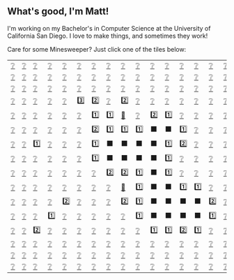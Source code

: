 ## What's good, I'm Matt!

I'm working on my Bachelor's in Computer Science at the University of California San Diego. I love to make things, and sometimes they work!

Care for some Minesweeper? Just click one of the tiles below:

|||||||||||||||||
|-|-|-|-|-|-|-|-|-|-|-|-|-|-|-|-|
[❔](https://github.com/mtfn/mtfn/issues/new?title=game_dig%20[0,0]&body=Replace+game_dig+with+game_flag+if+you+want+to+flag+a+square.+Click+Submit+new+issue+to+make+your+move.)|[❔](https://github.com/mtfn/mtfn/issues/new?title=game_dig%20[1,0]&body=Replace+game_dig+with+game_flag+if+you+want+to+flag+a+square.+Click+Submit+new+issue+to+make+your+move.)|[❔](https://github.com/mtfn/mtfn/issues/new?title=game_dig%20[2,0]&body=Replace+game_dig+with+game_flag+if+you+want+to+flag+a+square.+Click+Submit+new+issue+to+make+your+move.)|[❔](https://github.com/mtfn/mtfn/issues/new?title=game_dig%20[3,0]&body=Replace+game_dig+with+game_flag+if+you+want+to+flag+a+square.+Click+Submit+new+issue+to+make+your+move.)|[❔](https://github.com/mtfn/mtfn/issues/new?title=game_dig%20[4,0]&body=Replace+game_dig+with+game_flag+if+you+want+to+flag+a+square.+Click+Submit+new+issue+to+make+your+move.)|[❔](https://github.com/mtfn/mtfn/issues/new?title=game_dig%20[5,0]&body=Replace+game_dig+with+game_flag+if+you+want+to+flag+a+square.+Click+Submit+new+issue+to+make+your+move.)|[❔](https://github.com/mtfn/mtfn/issues/new?title=game_dig%20[6,0]&body=Replace+game_dig+with+game_flag+if+you+want+to+flag+a+square.+Click+Submit+new+issue+to+make+your+move.)|[❔](https://github.com/mtfn/mtfn/issues/new?title=game_dig%20[7,0]&body=Replace+game_dig+with+game_flag+if+you+want+to+flag+a+square.+Click+Submit+new+issue+to+make+your+move.)|[❔](https://github.com/mtfn/mtfn/issues/new?title=game_dig%20[8,0]&body=Replace+game_dig+with+game_flag+if+you+want+to+flag+a+square.+Click+Submit+new+issue+to+make+your+move.)|[❔](https://github.com/mtfn/mtfn/issues/new?title=game_dig%20[9,0]&body=Replace+game_dig+with+game_flag+if+you+want+to+flag+a+square.+Click+Submit+new+issue+to+make+your+move.)|[❔](https://github.com/mtfn/mtfn/issues/new?title=game_dig%20[10,0]&body=Replace+game_dig+with+game_flag+if+you+want+to+flag+a+square.+Click+Submit+new+issue+to+make+your+move.)|[❔](https://github.com/mtfn/mtfn/issues/new?title=game_dig%20[11,0]&body=Replace+game_dig+with+game_flag+if+you+want+to+flag+a+square.+Click+Submit+new+issue+to+make+your+move.)|[❔](https://github.com/mtfn/mtfn/issues/new?title=game_dig%20[12,0]&body=Replace+game_dig+with+game_flag+if+you+want+to+flag+a+square.+Click+Submit+new+issue+to+make+your+move.)|[❔](https://github.com/mtfn/mtfn/issues/new?title=game_dig%20[13,0]&body=Replace+game_dig+with+game_flag+if+you+want+to+flag+a+square.+Click+Submit+new+issue+to+make+your+move.)|[❔](https://github.com/mtfn/mtfn/issues/new?title=game_dig%20[14,0]&body=Replace+game_dig+with+game_flag+if+you+want+to+flag+a+square.+Click+Submit+new+issue+to+make+your+move.)|[❔](https://github.com/mtfn/mtfn/issues/new?title=game_dig%20[15,0]&body=Replace+game_dig+with+game_flag+if+you+want+to+flag+a+square.+Click+Submit+new+issue+to+make+your+move.)
[❔](https://github.com/mtfn/mtfn/issues/new?title=game_dig%20[0,1]&body=Replace+game_dig+with+game_flag+if+you+want+to+flag+a+square.+Click+Submit+new+issue+to+make+your+move.)|[❔](https://github.com/mtfn/mtfn/issues/new?title=game_dig%20[1,1]&body=Replace+game_dig+with+game_flag+if+you+want+to+flag+a+square.+Click+Submit+new+issue+to+make+your+move.)|[❔](https://github.com/mtfn/mtfn/issues/new?title=game_dig%20[2,1]&body=Replace+game_dig+with+game_flag+if+you+want+to+flag+a+square.+Click+Submit+new+issue+to+make+your+move.)|[❔](https://github.com/mtfn/mtfn/issues/new?title=game_dig%20[3,1]&body=Replace+game_dig+with+game_flag+if+you+want+to+flag+a+square.+Click+Submit+new+issue+to+make+your+move.)|[❔](https://github.com/mtfn/mtfn/issues/new?title=game_dig%20[4,1]&body=Replace+game_dig+with+game_flag+if+you+want+to+flag+a+square.+Click+Submit+new+issue+to+make+your+move.)|[❔](https://github.com/mtfn/mtfn/issues/new?title=game_dig%20[5,1]&body=Replace+game_dig+with+game_flag+if+you+want+to+flag+a+square.+Click+Submit+new+issue+to+make+your+move.)|[❔](https://github.com/mtfn/mtfn/issues/new?title=game_dig%20[6,1]&body=Replace+game_dig+with+game_flag+if+you+want+to+flag+a+square.+Click+Submit+new+issue+to+make+your+move.)|[❔](https://github.com/mtfn/mtfn/issues/new?title=game_dig%20[7,1]&body=Replace+game_dig+with+game_flag+if+you+want+to+flag+a+square.+Click+Submit+new+issue+to+make+your+move.)|[❔](https://github.com/mtfn/mtfn/issues/new?title=game_dig%20[8,1]&body=Replace+game_dig+with+game_flag+if+you+want+to+flag+a+square.+Click+Submit+new+issue+to+make+your+move.)|[❔](https://github.com/mtfn/mtfn/issues/new?title=game_dig%20[9,1]&body=Replace+game_dig+with+game_flag+if+you+want+to+flag+a+square.+Click+Submit+new+issue+to+make+your+move.)|[❔](https://github.com/mtfn/mtfn/issues/new?title=game_dig%20[10,1]&body=Replace+game_dig+with+game_flag+if+you+want+to+flag+a+square.+Click+Submit+new+issue+to+make+your+move.)|[❔](https://github.com/mtfn/mtfn/issues/new?title=game_dig%20[11,1]&body=Replace+game_dig+with+game_flag+if+you+want+to+flag+a+square.+Click+Submit+new+issue+to+make+your+move.)|[❔](https://github.com/mtfn/mtfn/issues/new?title=game_dig%20[12,1]&body=Replace+game_dig+with+game_flag+if+you+want+to+flag+a+square.+Click+Submit+new+issue+to+make+your+move.)|[❔](https://github.com/mtfn/mtfn/issues/new?title=game_dig%20[13,1]&body=Replace+game_dig+with+game_flag+if+you+want+to+flag+a+square.+Click+Submit+new+issue+to+make+your+move.)|[❔](https://github.com/mtfn/mtfn/issues/new?title=game_dig%20[14,1]&body=Replace+game_dig+with+game_flag+if+you+want+to+flag+a+square.+Click+Submit+new+issue+to+make+your+move.)|[❔](https://github.com/mtfn/mtfn/issues/new?title=game_dig%20[15,1]&body=Replace+game_dig+with+game_flag+if+you+want+to+flag+a+square.+Click+Submit+new+issue+to+make+your+move.)
[❔](https://github.com/mtfn/mtfn/issues/new?title=game_dig%20[0,2]&body=Replace+game_dig+with+game_flag+if+you+want+to+flag+a+square.+Click+Submit+new+issue+to+make+your+move.)|[❔](https://github.com/mtfn/mtfn/issues/new?title=game_dig%20[1,2]&body=Replace+game_dig+with+game_flag+if+you+want+to+flag+a+square.+Click+Submit+new+issue+to+make+your+move.)|[❔](https://github.com/mtfn/mtfn/issues/new?title=game_dig%20[2,2]&body=Replace+game_dig+with+game_flag+if+you+want+to+flag+a+square.+Click+Submit+new+issue+to+make+your+move.)|[❔](https://github.com/mtfn/mtfn/issues/new?title=game_dig%20[3,2]&body=Replace+game_dig+with+game_flag+if+you+want+to+flag+a+square.+Click+Submit+new+issue+to+make+your+move.)|[❔](https://github.com/mtfn/mtfn/issues/new?title=game_dig%20[4,2]&body=Replace+game_dig+with+game_flag+if+you+want+to+flag+a+square.+Click+Submit+new+issue+to+make+your+move.)|[❔](https://github.com/mtfn/mtfn/issues/new?title=game_dig%20[5,2]&body=Replace+game_dig+with+game_flag+if+you+want+to+flag+a+square.+Click+Submit+new+issue+to+make+your+move.)|[❔](https://github.com/mtfn/mtfn/issues/new?title=game_dig%20[6,2]&body=Replace+game_dig+with+game_flag+if+you+want+to+flag+a+square.+Click+Submit+new+issue+to+make+your+move.)|[❔](https://github.com/mtfn/mtfn/issues/new?title=game_dig%20[7,2]&body=Replace+game_dig+with+game_flag+if+you+want+to+flag+a+square.+Click+Submit+new+issue+to+make+your+move.)|[❔](https://github.com/mtfn/mtfn/issues/new?title=game_dig%20[8,2]&body=Replace+game_dig+with+game_flag+if+you+want+to+flag+a+square.+Click+Submit+new+issue+to+make+your+move.)|[❔](https://github.com/mtfn/mtfn/issues/new?title=game_dig%20[9,2]&body=Replace+game_dig+with+game_flag+if+you+want+to+flag+a+square.+Click+Submit+new+issue+to+make+your+move.)|[❔](https://github.com/mtfn/mtfn/issues/new?title=game_dig%20[10,2]&body=Replace+game_dig+with+game_flag+if+you+want+to+flag+a+square.+Click+Submit+new+issue+to+make+your+move.)|[❔](https://github.com/mtfn/mtfn/issues/new?title=game_dig%20[11,2]&body=Replace+game_dig+with+game_flag+if+you+want+to+flag+a+square.+Click+Submit+new+issue+to+make+your+move.)|[❔](https://github.com/mtfn/mtfn/issues/new?title=game_dig%20[12,2]&body=Replace+game_dig+with+game_flag+if+you+want+to+flag+a+square.+Click+Submit+new+issue+to+make+your+move.)|[❔](https://github.com/mtfn/mtfn/issues/new?title=game_dig%20[13,2]&body=Replace+game_dig+with+game_flag+if+you+want+to+flag+a+square.+Click+Submit+new+issue+to+make+your+move.)|[❔](https://github.com/mtfn/mtfn/issues/new?title=game_dig%20[14,2]&body=Replace+game_dig+with+game_flag+if+you+want+to+flag+a+square.+Click+Submit+new+issue+to+make+your+move.)|[❔](https://github.com/mtfn/mtfn/issues/new?title=game_dig%20[15,2]&body=Replace+game_dig+with+game_flag+if+you+want+to+flag+a+square.+Click+Submit+new+issue+to+make+your+move.)
[❔](https://github.com/mtfn/mtfn/issues/new?title=game_dig%20[0,3]&body=Replace+game_dig+with+game_flag+if+you+want+to+flag+a+square.+Click+Submit+new+issue+to+make+your+move.)|[❔](https://github.com/mtfn/mtfn/issues/new?title=game_dig%20[1,3]&body=Replace+game_dig+with+game_flag+if+you+want+to+flag+a+square.+Click+Submit+new+issue+to+make+your+move.)|[❔](https://github.com/mtfn/mtfn/issues/new?title=game_dig%20[2,3]&body=Replace+game_dig+with+game_flag+if+you+want+to+flag+a+square.+Click+Submit+new+issue+to+make+your+move.)|[❔](https://github.com/mtfn/mtfn/issues/new?title=game_dig%20[3,3]&body=Replace+game_dig+with+game_flag+if+you+want+to+flag+a+square.+Click+Submit+new+issue+to+make+your+move.)|[❔](https://github.com/mtfn/mtfn/issues/new?title=game_dig%20[4,3]&body=Replace+game_dig+with+game_flag+if+you+want+to+flag+a+square.+Click+Submit+new+issue+to+make+your+move.)|3️⃣|2️⃣|[❔](https://github.com/mtfn/mtfn/issues/new?title=game_dig%20[7,3]&body=Replace+game_dig+with+game_flag+if+you+want+to+flag+a+square.+Click+Submit+new+issue+to+make+your+move.)|2️⃣|[❔](https://github.com/mtfn/mtfn/issues/new?title=game_dig%20[9,3]&body=Replace+game_dig+with+game_flag+if+you+want+to+flag+a+square.+Click+Submit+new+issue+to+make+your+move.)|[❔](https://github.com/mtfn/mtfn/issues/new?title=game_dig%20[10,3]&body=Replace+game_dig+with+game_flag+if+you+want+to+flag+a+square.+Click+Submit+new+issue+to+make+your+move.)|[❔](https://github.com/mtfn/mtfn/issues/new?title=game_dig%20[11,3]&body=Replace+game_dig+with+game_flag+if+you+want+to+flag+a+square.+Click+Submit+new+issue+to+make+your+move.)|[❔](https://github.com/mtfn/mtfn/issues/new?title=game_dig%20[12,3]&body=Replace+game_dig+with+game_flag+if+you+want+to+flag+a+square.+Click+Submit+new+issue+to+make+your+move.)|[❔](https://github.com/mtfn/mtfn/issues/new?title=game_dig%20[13,3]&body=Replace+game_dig+with+game_flag+if+you+want+to+flag+a+square.+Click+Submit+new+issue+to+make+your+move.)|[❔](https://github.com/mtfn/mtfn/issues/new?title=game_dig%20[14,3]&body=Replace+game_dig+with+game_flag+if+you+want+to+flag+a+square.+Click+Submit+new+issue+to+make+your+move.)|[❔](https://github.com/mtfn/mtfn/issues/new?title=game_dig%20[15,3]&body=Replace+game_dig+with+game_flag+if+you+want+to+flag+a+square.+Click+Submit+new+issue+to+make+your+move.)
[❔](https://github.com/mtfn/mtfn/issues/new?title=game_dig%20[0,4]&body=Replace+game_dig+with+game_flag+if+you+want+to+flag+a+square.+Click+Submit+new+issue+to+make+your+move.)|[❔](https://github.com/mtfn/mtfn/issues/new?title=game_dig%20[1,4]&body=Replace+game_dig+with+game_flag+if+you+want+to+flag+a+square.+Click+Submit+new+issue+to+make+your+move.)|[❔](https://github.com/mtfn/mtfn/issues/new?title=game_dig%20[2,4]&body=Replace+game_dig+with+game_flag+if+you+want+to+flag+a+square.+Click+Submit+new+issue+to+make+your+move.)|[❔](https://github.com/mtfn/mtfn/issues/new?title=game_dig%20[3,4]&body=Replace+game_dig+with+game_flag+if+you+want+to+flag+a+square.+Click+Submit+new+issue+to+make+your+move.)|[❔](https://github.com/mtfn/mtfn/issues/new?title=game_dig%20[4,4]&body=Replace+game_dig+with+game_flag+if+you+want+to+flag+a+square.+Click+Submit+new+issue+to+make+your+move.)|[❔](https://github.com/mtfn/mtfn/issues/new?title=game_dig%20[5,4]&body=Replace+game_dig+with+game_flag+if+you+want+to+flag+a+square.+Click+Submit+new+issue+to+make+your+move.)|1️⃣|1️⃣|[🚩](https://github.com/mtfn/mtfn/issues/new?title=game_flag%20[8,4]&body=Replace+game_dig+with+game_flag+if+you+want+to+flag+a+square.+Click+Submit+new+issue+to+make+your+move.)|[❔](https://github.com/mtfn/mtfn/issues/new?title=game_dig%20[9,4]&body=Replace+game_dig+with+game_flag+if+you+want+to+flag+a+square.+Click+Submit+new+issue+to+make+your+move.)|2️⃣|1️⃣|[❔](https://github.com/mtfn/mtfn/issues/new?title=game_dig%20[12,4]&body=Replace+game_dig+with+game_flag+if+you+want+to+flag+a+square.+Click+Submit+new+issue+to+make+your+move.)|[❔](https://github.com/mtfn/mtfn/issues/new?title=game_dig%20[13,4]&body=Replace+game_dig+with+game_flag+if+you+want+to+flag+a+square.+Click+Submit+new+issue+to+make+your+move.)|[❔](https://github.com/mtfn/mtfn/issues/new?title=game_dig%20[14,4]&body=Replace+game_dig+with+game_flag+if+you+want+to+flag+a+square.+Click+Submit+new+issue+to+make+your+move.)|[❔](https://github.com/mtfn/mtfn/issues/new?title=game_dig%20[15,4]&body=Replace+game_dig+with+game_flag+if+you+want+to+flag+a+square.+Click+Submit+new+issue+to+make+your+move.)
[❔](https://github.com/mtfn/mtfn/issues/new?title=game_dig%20[0,5]&body=Replace+game_dig+with+game_flag+if+you+want+to+flag+a+square.+Click+Submit+new+issue+to+make+your+move.)|[❔](https://github.com/mtfn/mtfn/issues/new?title=game_dig%20[1,5]&body=Replace+game_dig+with+game_flag+if+you+want+to+flag+a+square.+Click+Submit+new+issue+to+make+your+move.)|[❔](https://github.com/mtfn/mtfn/issues/new?title=game_dig%20[2,5]&body=Replace+game_dig+with+game_flag+if+you+want+to+flag+a+square.+Click+Submit+new+issue+to+make+your+move.)|[❔](https://github.com/mtfn/mtfn/issues/new?title=game_dig%20[3,5]&body=Replace+game_dig+with+game_flag+if+you+want+to+flag+a+square.+Click+Submit+new+issue+to+make+your+move.)|[❔](https://github.com/mtfn/mtfn/issues/new?title=game_dig%20[4,5]&body=Replace+game_dig+with+game_flag+if+you+want+to+flag+a+square.+Click+Submit+new+issue+to+make+your+move.)|[❔](https://github.com/mtfn/mtfn/issues/new?title=game_dig%20[5,5]&body=Replace+game_dig+with+game_flag+if+you+want+to+flag+a+square.+Click+Submit+new+issue+to+make+your+move.)|2️⃣|1️⃣|1️⃣|1️⃣|⬛|⬛|1️⃣|[❔](https://github.com/mtfn/mtfn/issues/new?title=game_dig%20[13,5]&body=Replace+game_dig+with+game_flag+if+you+want+to+flag+a+square.+Click+Submit+new+issue+to+make+your+move.)|[❔](https://github.com/mtfn/mtfn/issues/new?title=game_dig%20[14,5]&body=Replace+game_dig+with+game_flag+if+you+want+to+flag+a+square.+Click+Submit+new+issue+to+make+your+move.)|[❔](https://github.com/mtfn/mtfn/issues/new?title=game_dig%20[15,5]&body=Replace+game_dig+with+game_flag+if+you+want+to+flag+a+square.+Click+Submit+new+issue+to+make+your+move.)
[❔](https://github.com/mtfn/mtfn/issues/new?title=game_dig%20[0,6]&body=Replace+game_dig+with+game_flag+if+you+want+to+flag+a+square.+Click+Submit+new+issue+to+make+your+move.)|[❔](https://github.com/mtfn/mtfn/issues/new?title=game_dig%20[1,6]&body=Replace+game_dig+with+game_flag+if+you+want+to+flag+a+square.+Click+Submit+new+issue+to+make+your+move.)|1️⃣|[❔](https://github.com/mtfn/mtfn/issues/new?title=game_dig%20[3,6]&body=Replace+game_dig+with+game_flag+if+you+want+to+flag+a+square.+Click+Submit+new+issue+to+make+your+move.)|[❔](https://github.com/mtfn/mtfn/issues/new?title=game_dig%20[4,6]&body=Replace+game_dig+with+game_flag+if+you+want+to+flag+a+square.+Click+Submit+new+issue+to+make+your+move.)|[❔](https://github.com/mtfn/mtfn/issues/new?title=game_dig%20[5,6]&body=Replace+game_dig+with+game_flag+if+you+want+to+flag+a+square.+Click+Submit+new+issue+to+make+your+move.)|1️⃣|⬛|⬛|⬛|⬛|1️⃣|2️⃣|[❔](https://github.com/mtfn/mtfn/issues/new?title=game_dig%20[13,6]&body=Replace+game_dig+with+game_flag+if+you+want+to+flag+a+square.+Click+Submit+new+issue+to+make+your+move.)|[❔](https://github.com/mtfn/mtfn/issues/new?title=game_dig%20[14,6]&body=Replace+game_dig+with+game_flag+if+you+want+to+flag+a+square.+Click+Submit+new+issue+to+make+your+move.)|[❔](https://github.com/mtfn/mtfn/issues/new?title=game_dig%20[15,6]&body=Replace+game_dig+with+game_flag+if+you+want+to+flag+a+square.+Click+Submit+new+issue+to+make+your+move.)
[❔](https://github.com/mtfn/mtfn/issues/new?title=game_dig%20[0,7]&body=Replace+game_dig+with+game_flag+if+you+want+to+flag+a+square.+Click+Submit+new+issue+to+make+your+move.)|[❔](https://github.com/mtfn/mtfn/issues/new?title=game_dig%20[1,7]&body=Replace+game_dig+with+game_flag+if+you+want+to+flag+a+square.+Click+Submit+new+issue+to+make+your+move.)|[❔](https://github.com/mtfn/mtfn/issues/new?title=game_dig%20[2,7]&body=Replace+game_dig+with+game_flag+if+you+want+to+flag+a+square.+Click+Submit+new+issue+to+make+your+move.)|[❔](https://github.com/mtfn/mtfn/issues/new?title=game_dig%20[3,7]&body=Replace+game_dig+with+game_flag+if+you+want+to+flag+a+square.+Click+Submit+new+issue+to+make+your+move.)|[❔](https://github.com/mtfn/mtfn/issues/new?title=game_dig%20[4,7]&body=Replace+game_dig+with+game_flag+if+you+want+to+flag+a+square.+Click+Submit+new+issue+to+make+your+move.)|[❔](https://github.com/mtfn/mtfn/issues/new?title=game_dig%20[5,7]&body=Replace+game_dig+with+game_flag+if+you+want+to+flag+a+square.+Click+Submit+new+issue+to+make+your+move.)|1️⃣|⬛|⬛|⬛|⬛|1️⃣|[❔](https://github.com/mtfn/mtfn/issues/new?title=game_dig%20[12,7]&body=Replace+game_dig+with+game_flag+if+you+want+to+flag+a+square.+Click+Submit+new+issue+to+make+your+move.)|[❔](https://github.com/mtfn/mtfn/issues/new?title=game_dig%20[13,7]&body=Replace+game_dig+with+game_flag+if+you+want+to+flag+a+square.+Click+Submit+new+issue+to+make+your+move.)|[❔](https://github.com/mtfn/mtfn/issues/new?title=game_dig%20[14,7]&body=Replace+game_dig+with+game_flag+if+you+want+to+flag+a+square.+Click+Submit+new+issue+to+make+your+move.)|[❔](https://github.com/mtfn/mtfn/issues/new?title=game_dig%20[15,7]&body=Replace+game_dig+with+game_flag+if+you+want+to+flag+a+square.+Click+Submit+new+issue+to+make+your+move.)
[❔](https://github.com/mtfn/mtfn/issues/new?title=game_dig%20[0,8]&body=Replace+game_dig+with+game_flag+if+you+want+to+flag+a+square.+Click+Submit+new+issue+to+make+your+move.)|[❔](https://github.com/mtfn/mtfn/issues/new?title=game_dig%20[1,8]&body=Replace+game_dig+with+game_flag+if+you+want+to+flag+a+square.+Click+Submit+new+issue+to+make+your+move.)|[❔](https://github.com/mtfn/mtfn/issues/new?title=game_dig%20[2,8]&body=Replace+game_dig+with+game_flag+if+you+want+to+flag+a+square.+Click+Submit+new+issue+to+make+your+move.)|[❔](https://github.com/mtfn/mtfn/issues/new?title=game_dig%20[3,8]&body=Replace+game_dig+with+game_flag+if+you+want+to+flag+a+square.+Click+Submit+new+issue+to+make+your+move.)|[❔](https://github.com/mtfn/mtfn/issues/new?title=game_dig%20[4,8]&body=Replace+game_dig+with+game_flag+if+you+want+to+flag+a+square.+Click+Submit+new+issue+to+make+your+move.)|[❔](https://github.com/mtfn/mtfn/issues/new?title=game_dig%20[5,8]&body=Replace+game_dig+with+game_flag+if+you+want+to+flag+a+square.+Click+Submit+new+issue+to+make+your+move.)|[❔](https://github.com/mtfn/mtfn/issues/new?title=game_dig%20[6,8]&body=Replace+game_dig+with+game_flag+if+you+want+to+flag+a+square.+Click+Submit+new+issue+to+make+your+move.)|2️⃣|2️⃣|1️⃣|⬛|1️⃣|[❔](https://github.com/mtfn/mtfn/issues/new?title=game_dig%20[12,8]&body=Replace+game_dig+with+game_flag+if+you+want+to+flag+a+square.+Click+Submit+new+issue+to+make+your+move.)|[❔](https://github.com/mtfn/mtfn/issues/new?title=game_dig%20[13,8]&body=Replace+game_dig+with+game_flag+if+you+want+to+flag+a+square.+Click+Submit+new+issue+to+make+your+move.)|[❔](https://github.com/mtfn/mtfn/issues/new?title=game_dig%20[14,8]&body=Replace+game_dig+with+game_flag+if+you+want+to+flag+a+square.+Click+Submit+new+issue+to+make+your+move.)|[❔](https://github.com/mtfn/mtfn/issues/new?title=game_dig%20[15,8]&body=Replace+game_dig+with+game_flag+if+you+want+to+flag+a+square.+Click+Submit+new+issue+to+make+your+move.)
[❔](https://github.com/mtfn/mtfn/issues/new?title=game_dig%20[0,9]&body=Replace+game_dig+with+game_flag+if+you+want+to+flag+a+square.+Click+Submit+new+issue+to+make+your+move.)|[❔](https://github.com/mtfn/mtfn/issues/new?title=game_dig%20[1,9]&body=Replace+game_dig+with+game_flag+if+you+want+to+flag+a+square.+Click+Submit+new+issue+to+make+your+move.)|[❔](https://github.com/mtfn/mtfn/issues/new?title=game_dig%20[2,9]&body=Replace+game_dig+with+game_flag+if+you+want+to+flag+a+square.+Click+Submit+new+issue+to+make+your+move.)|[❔](https://github.com/mtfn/mtfn/issues/new?title=game_dig%20[3,9]&body=Replace+game_dig+with+game_flag+if+you+want+to+flag+a+square.+Click+Submit+new+issue+to+make+your+move.)|[❔](https://github.com/mtfn/mtfn/issues/new?title=game_dig%20[4,9]&body=Replace+game_dig+with+game_flag+if+you+want+to+flag+a+square.+Click+Submit+new+issue+to+make+your+move.)|[❔](https://github.com/mtfn/mtfn/issues/new?title=game_dig%20[5,9]&body=Replace+game_dig+with+game_flag+if+you+want+to+flag+a+square.+Click+Submit+new+issue+to+make+your+move.)|[❔](https://github.com/mtfn/mtfn/issues/new?title=game_dig%20[6,9]&body=Replace+game_dig+with+game_flag+if+you+want+to+flag+a+square.+Click+Submit+new+issue+to+make+your+move.)|[❔](https://github.com/mtfn/mtfn/issues/new?title=game_dig%20[7,9]&body=Replace+game_dig+with+game_flag+if+you+want+to+flag+a+square.+Click+Submit+new+issue+to+make+your+move.)|[🚩](https://github.com/mtfn/mtfn/issues/new?title=game_flag%20[8,9]&body=Replace+game_dig+with+game_flag+if+you+want+to+flag+a+square.+Click+Submit+new+issue+to+make+your+move.)|1️⃣|⬛|⬛|1️⃣|1️⃣|[❔](https://github.com/mtfn/mtfn/issues/new?title=game_dig%20[14,9]&body=Replace+game_dig+with+game_flag+if+you+want+to+flag+a+square.+Click+Submit+new+issue+to+make+your+move.)|[❔](https://github.com/mtfn/mtfn/issues/new?title=game_dig%20[15,9]&body=Replace+game_dig+with+game_flag+if+you+want+to+flag+a+square.+Click+Submit+new+issue+to+make+your+move.)
[❔](https://github.com/mtfn/mtfn/issues/new?title=game_dig%20[0,10]&body=Replace+game_dig+with+game_flag+if+you+want+to+flag+a+square.+Click+Submit+new+issue+to+make+your+move.)|[❔](https://github.com/mtfn/mtfn/issues/new?title=game_dig%20[1,10]&body=Replace+game_dig+with+game_flag+if+you+want+to+flag+a+square.+Click+Submit+new+issue+to+make+your+move.)|[❔](https://github.com/mtfn/mtfn/issues/new?title=game_dig%20[2,10]&body=Replace+game_dig+with+game_flag+if+you+want+to+flag+a+square.+Click+Submit+new+issue+to+make+your+move.)|[❔](https://github.com/mtfn/mtfn/issues/new?title=game_dig%20[3,10]&body=Replace+game_dig+with+game_flag+if+you+want+to+flag+a+square.+Click+Submit+new+issue+to+make+your+move.)|2️⃣|[❔](https://github.com/mtfn/mtfn/issues/new?title=game_dig%20[5,10]&body=Replace+game_dig+with+game_flag+if+you+want+to+flag+a+square.+Click+Submit+new+issue+to+make+your+move.)|[❔](https://github.com/mtfn/mtfn/issues/new?title=game_dig%20[6,10]&body=Replace+game_dig+with+game_flag+if+you+want+to+flag+a+square.+Click+Submit+new+issue+to+make+your+move.)|[❔](https://github.com/mtfn/mtfn/issues/new?title=game_dig%20[7,10]&body=Replace+game_dig+with+game_flag+if+you+want+to+flag+a+square.+Click+Submit+new+issue+to+make+your+move.)|2️⃣|1️⃣|⬛|⬛|⬛|⬛|2️⃣|[❔](https://github.com/mtfn/mtfn/issues/new?title=game_dig%20[15,10]&body=Replace+game_dig+with+game_flag+if+you+want+to+flag+a+square.+Click+Submit+new+issue+to+make+your+move.)
[❔](https://github.com/mtfn/mtfn/issues/new?title=game_dig%20[0,11]&body=Replace+game_dig+with+game_flag+if+you+want+to+flag+a+square.+Click+Submit+new+issue+to+make+your+move.)|[❔](https://github.com/mtfn/mtfn/issues/new?title=game_dig%20[1,11]&body=Replace+game_dig+with+game_flag+if+you+want+to+flag+a+square.+Click+Submit+new+issue+to+make+your+move.)|[❔](https://github.com/mtfn/mtfn/issues/new?title=game_dig%20[2,11]&body=Replace+game_dig+with+game_flag+if+you+want+to+flag+a+square.+Click+Submit+new+issue+to+make+your+move.)|1️⃣|[❔](https://github.com/mtfn/mtfn/issues/new?title=game_dig%20[4,11]&body=Replace+game_dig+with+game_flag+if+you+want+to+flag+a+square.+Click+Submit+new+issue+to+make+your+move.)|[❔](https://github.com/mtfn/mtfn/issues/new?title=game_dig%20[5,11]&body=Replace+game_dig+with+game_flag+if+you+want+to+flag+a+square.+Click+Submit+new+issue+to+make+your+move.)|[❔](https://github.com/mtfn/mtfn/issues/new?title=game_dig%20[6,11]&body=Replace+game_dig+with+game_flag+if+you+want+to+flag+a+square.+Click+Submit+new+issue+to+make+your+move.)|[❔](https://github.com/mtfn/mtfn/issues/new?title=game_dig%20[7,11]&body=Replace+game_dig+with+game_flag+if+you+want+to+flag+a+square.+Click+Submit+new+issue+to+make+your+move.)|[❔](https://github.com/mtfn/mtfn/issues/new?title=game_dig%20[8,11]&body=Replace+game_dig+with+game_flag+if+you+want+to+flag+a+square.+Click+Submit+new+issue+to+make+your+move.)|1️⃣|⬛|⬛|⬛|⬛|1️⃣|[❔](https://github.com/mtfn/mtfn/issues/new?title=game_dig%20[15,11]&body=Replace+game_dig+with+game_flag+if+you+want+to+flag+a+square.+Click+Submit+new+issue+to+make+your+move.)
[❔](https://github.com/mtfn/mtfn/issues/new?title=game_dig%20[0,12]&body=Replace+game_dig+with+game_flag+if+you+want+to+flag+a+square.+Click+Submit+new+issue+to+make+your+move.)|[❔](https://github.com/mtfn/mtfn/issues/new?title=game_dig%20[1,12]&body=Replace+game_dig+with+game_flag+if+you+want+to+flag+a+square.+Click+Submit+new+issue+to+make+your+move.)|2️⃣|[❔](https://github.com/mtfn/mtfn/issues/new?title=game_dig%20[3,12]&body=Replace+game_dig+with+game_flag+if+you+want+to+flag+a+square.+Click+Submit+new+issue+to+make+your+move.)|[❔](https://github.com/mtfn/mtfn/issues/new?title=game_dig%20[4,12]&body=Replace+game_dig+with+game_flag+if+you+want+to+flag+a+square.+Click+Submit+new+issue+to+make+your+move.)|[❔](https://github.com/mtfn/mtfn/issues/new?title=game_dig%20[5,12]&body=Replace+game_dig+with+game_flag+if+you+want+to+flag+a+square.+Click+Submit+new+issue+to+make+your+move.)|[❔](https://github.com/mtfn/mtfn/issues/new?title=game_dig%20[6,12]&body=Replace+game_dig+with+game_flag+if+you+want+to+flag+a+square.+Click+Submit+new+issue+to+make+your+move.)|[❔](https://github.com/mtfn/mtfn/issues/new?title=game_dig%20[7,12]&body=Replace+game_dig+with+game_flag+if+you+want+to+flag+a+square.+Click+Submit+new+issue+to+make+your+move.)|[❔](https://github.com/mtfn/mtfn/issues/new?title=game_dig%20[8,12]&body=Replace+game_dig+with+game_flag+if+you+want+to+flag+a+square.+Click+Submit+new+issue+to+make+your+move.)|[❔](https://github.com/mtfn/mtfn/issues/new?title=game_dig%20[9,12]&body=Replace+game_dig+with+game_flag+if+you+want+to+flag+a+square.+Click+Submit+new+issue+to+make+your+move.)|1️⃣|1️⃣|2️⃣|1️⃣|[❔](https://github.com/mtfn/mtfn/issues/new?title=game_dig%20[14,12]&body=Replace+game_dig+with+game_flag+if+you+want+to+flag+a+square.+Click+Submit+new+issue+to+make+your+move.)|[❔](https://github.com/mtfn/mtfn/issues/new?title=game_dig%20[15,12]&body=Replace+game_dig+with+game_flag+if+you+want+to+flag+a+square.+Click+Submit+new+issue+to+make+your+move.)
[❔](https://github.com/mtfn/mtfn/issues/new?title=game_dig%20[0,13]&body=Replace+game_dig+with+game_flag+if+you+want+to+flag+a+square.+Click+Submit+new+issue+to+make+your+move.)|[❔](https://github.com/mtfn/mtfn/issues/new?title=game_dig%20[1,13]&body=Replace+game_dig+with+game_flag+if+you+want+to+flag+a+square.+Click+Submit+new+issue+to+make+your+move.)|[❔](https://github.com/mtfn/mtfn/issues/new?title=game_dig%20[2,13]&body=Replace+game_dig+with+game_flag+if+you+want+to+flag+a+square.+Click+Submit+new+issue+to+make+your+move.)|[❔](https://github.com/mtfn/mtfn/issues/new?title=game_dig%20[3,13]&body=Replace+game_dig+with+game_flag+if+you+want+to+flag+a+square.+Click+Submit+new+issue+to+make+your+move.)|[❔](https://github.com/mtfn/mtfn/issues/new?title=game_dig%20[4,13]&body=Replace+game_dig+with+game_flag+if+you+want+to+flag+a+square.+Click+Submit+new+issue+to+make+your+move.)|[❔](https://github.com/mtfn/mtfn/issues/new?title=game_dig%20[5,13]&body=Replace+game_dig+with+game_flag+if+you+want+to+flag+a+square.+Click+Submit+new+issue+to+make+your+move.)|[❔](https://github.com/mtfn/mtfn/issues/new?title=game_dig%20[6,13]&body=Replace+game_dig+with+game_flag+if+you+want+to+flag+a+square.+Click+Submit+new+issue+to+make+your+move.)|[❔](https://github.com/mtfn/mtfn/issues/new?title=game_dig%20[7,13]&body=Replace+game_dig+with+game_flag+if+you+want+to+flag+a+square.+Click+Submit+new+issue+to+make+your+move.)|[❔](https://github.com/mtfn/mtfn/issues/new?title=game_dig%20[8,13]&body=Replace+game_dig+with+game_flag+if+you+want+to+flag+a+square.+Click+Submit+new+issue+to+make+your+move.)|[❔](https://github.com/mtfn/mtfn/issues/new?title=game_dig%20[9,13]&body=Replace+game_dig+with+game_flag+if+you+want+to+flag+a+square.+Click+Submit+new+issue+to+make+your+move.)|[❔](https://github.com/mtfn/mtfn/issues/new?title=game_dig%20[10,13]&body=Replace+game_dig+with+game_flag+if+you+want+to+flag+a+square.+Click+Submit+new+issue+to+make+your+move.)|[❔](https://github.com/mtfn/mtfn/issues/new?title=game_dig%20[11,13]&body=Replace+game_dig+with+game_flag+if+you+want+to+flag+a+square.+Click+Submit+new+issue+to+make+your+move.)|[❔](https://github.com/mtfn/mtfn/issues/new?title=game_dig%20[12,13]&body=Replace+game_dig+with+game_flag+if+you+want+to+flag+a+square.+Click+Submit+new+issue+to+make+your+move.)|[❔](https://github.com/mtfn/mtfn/issues/new?title=game_dig%20[13,13]&body=Replace+game_dig+with+game_flag+if+you+want+to+flag+a+square.+Click+Submit+new+issue+to+make+your+move.)|[❔](https://github.com/mtfn/mtfn/issues/new?title=game_dig%20[14,13]&body=Replace+game_dig+with+game_flag+if+you+want+to+flag+a+square.+Click+Submit+new+issue+to+make+your+move.)|[❔](https://github.com/mtfn/mtfn/issues/new?title=game_dig%20[15,13]&body=Replace+game_dig+with+game_flag+if+you+want+to+flag+a+square.+Click+Submit+new+issue+to+make+your+move.)
[❔](https://github.com/mtfn/mtfn/issues/new?title=game_dig%20[0,14]&body=Replace+game_dig+with+game_flag+if+you+want+to+flag+a+square.+Click+Submit+new+issue+to+make+your+move.)|[❔](https://github.com/mtfn/mtfn/issues/new?title=game_dig%20[1,14]&body=Replace+game_dig+with+game_flag+if+you+want+to+flag+a+square.+Click+Submit+new+issue+to+make+your+move.)|[❔](https://github.com/mtfn/mtfn/issues/new?title=game_dig%20[2,14]&body=Replace+game_dig+with+game_flag+if+you+want+to+flag+a+square.+Click+Submit+new+issue+to+make+your+move.)|[❔](https://github.com/mtfn/mtfn/issues/new?title=game_dig%20[3,14]&body=Replace+game_dig+with+game_flag+if+you+want+to+flag+a+square.+Click+Submit+new+issue+to+make+your+move.)|[❔](https://github.com/mtfn/mtfn/issues/new?title=game_dig%20[4,14]&body=Replace+game_dig+with+game_flag+if+you+want+to+flag+a+square.+Click+Submit+new+issue+to+make+your+move.)|[❔](https://github.com/mtfn/mtfn/issues/new?title=game_dig%20[5,14]&body=Replace+game_dig+with+game_flag+if+you+want+to+flag+a+square.+Click+Submit+new+issue+to+make+your+move.)|[❔](https://github.com/mtfn/mtfn/issues/new?title=game_dig%20[6,14]&body=Replace+game_dig+with+game_flag+if+you+want+to+flag+a+square.+Click+Submit+new+issue+to+make+your+move.)|[❔](https://github.com/mtfn/mtfn/issues/new?title=game_dig%20[7,14]&body=Replace+game_dig+with+game_flag+if+you+want+to+flag+a+square.+Click+Submit+new+issue+to+make+your+move.)|[❔](https://github.com/mtfn/mtfn/issues/new?title=game_dig%20[8,14]&body=Replace+game_dig+with+game_flag+if+you+want+to+flag+a+square.+Click+Submit+new+issue+to+make+your+move.)|[❔](https://github.com/mtfn/mtfn/issues/new?title=game_dig%20[9,14]&body=Replace+game_dig+with+game_flag+if+you+want+to+flag+a+square.+Click+Submit+new+issue+to+make+your+move.)|[❔](https://github.com/mtfn/mtfn/issues/new?title=game_dig%20[10,14]&body=Replace+game_dig+with+game_flag+if+you+want+to+flag+a+square.+Click+Submit+new+issue+to+make+your+move.)|[❔](https://github.com/mtfn/mtfn/issues/new?title=game_dig%20[11,14]&body=Replace+game_dig+with+game_flag+if+you+want+to+flag+a+square.+Click+Submit+new+issue+to+make+your+move.)|[❔](https://github.com/mtfn/mtfn/issues/new?title=game_dig%20[12,14]&body=Replace+game_dig+with+game_flag+if+you+want+to+flag+a+square.+Click+Submit+new+issue+to+make+your+move.)|[❔](https://github.com/mtfn/mtfn/issues/new?title=game_dig%20[13,14]&body=Replace+game_dig+with+game_flag+if+you+want+to+flag+a+square.+Click+Submit+new+issue+to+make+your+move.)|[❔](https://github.com/mtfn/mtfn/issues/new?title=game_dig%20[14,14]&body=Replace+game_dig+with+game_flag+if+you+want+to+flag+a+square.+Click+Submit+new+issue+to+make+your+move.)|[❔](https://github.com/mtfn/mtfn/issues/new?title=game_dig%20[15,14]&body=Replace+game_dig+with+game_flag+if+you+want+to+flag+a+square.+Click+Submit+new+issue+to+make+your+move.)
[❔](https://github.com/mtfn/mtfn/issues/new?title=game_dig%20[0,15]&body=Replace+game_dig+with+game_flag+if+you+want+to+flag+a+square.+Click+Submit+new+issue+to+make+your+move.)|[❔](https://github.com/mtfn/mtfn/issues/new?title=game_dig%20[1,15]&body=Replace+game_dig+with+game_flag+if+you+want+to+flag+a+square.+Click+Submit+new+issue+to+make+your+move.)|[❔](https://github.com/mtfn/mtfn/issues/new?title=game_dig%20[2,15]&body=Replace+game_dig+with+game_flag+if+you+want+to+flag+a+square.+Click+Submit+new+issue+to+make+your+move.)|[❔](https://github.com/mtfn/mtfn/issues/new?title=game_dig%20[3,15]&body=Replace+game_dig+with+game_flag+if+you+want+to+flag+a+square.+Click+Submit+new+issue+to+make+your+move.)|[❔](https://github.com/mtfn/mtfn/issues/new?title=game_dig%20[4,15]&body=Replace+game_dig+with+game_flag+if+you+want+to+flag+a+square.+Click+Submit+new+issue+to+make+your+move.)|[❔](https://github.com/mtfn/mtfn/issues/new?title=game_dig%20[5,15]&body=Replace+game_dig+with+game_flag+if+you+want+to+flag+a+square.+Click+Submit+new+issue+to+make+your+move.)|[❔](https://github.com/mtfn/mtfn/issues/new?title=game_dig%20[6,15]&body=Replace+game_dig+with+game_flag+if+you+want+to+flag+a+square.+Click+Submit+new+issue+to+make+your+move.)|[❔](https://github.com/mtfn/mtfn/issues/new?title=game_dig%20[7,15]&body=Replace+game_dig+with+game_flag+if+you+want+to+flag+a+square.+Click+Submit+new+issue+to+make+your+move.)|[❔](https://github.com/mtfn/mtfn/issues/new?title=game_dig%20[8,15]&body=Replace+game_dig+with+game_flag+if+you+want+to+flag+a+square.+Click+Submit+new+issue+to+make+your+move.)|[❔](https://github.com/mtfn/mtfn/issues/new?title=game_dig%20[9,15]&body=Replace+game_dig+with+game_flag+if+you+want+to+flag+a+square.+Click+Submit+new+issue+to+make+your+move.)|[❔](https://github.com/mtfn/mtfn/issues/new?title=game_dig%20[10,15]&body=Replace+game_dig+with+game_flag+if+you+want+to+flag+a+square.+Click+Submit+new+issue+to+make+your+move.)|[❔](https://github.com/mtfn/mtfn/issues/new?title=game_dig%20[11,15]&body=Replace+game_dig+with+game_flag+if+you+want+to+flag+a+square.+Click+Submit+new+issue+to+make+your+move.)|[❔](https://github.com/mtfn/mtfn/issues/new?title=game_dig%20[12,15]&body=Replace+game_dig+with+game_flag+if+you+want+to+flag+a+square.+Click+Submit+new+issue+to+make+your+move.)|[❔](https://github.com/mtfn/mtfn/issues/new?title=game_dig%20[13,15]&body=Replace+game_dig+with+game_flag+if+you+want+to+flag+a+square.+Click+Submit+new+issue+to+make+your+move.)|[❔](https://github.com/mtfn/mtfn/issues/new?title=game_dig%20[14,15]&body=Replace+game_dig+with+game_flag+if+you+want+to+flag+a+square.+Click+Submit+new+issue+to+make+your+move.)|[❔](https://github.com/mtfn/mtfn/issues/new?title=game_dig%20[15,15]&body=Replace+game_dig+with+game_flag+if+you+want+to+flag+a+square.+Click+Submit+new+issue+to+make+your+move.)
